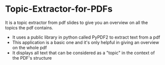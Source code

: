 # Topic-Extractor-for-PDFs
It is a topic extractor from pdf slides to give you an overview on all the topics the pdf contains.
- It uses a public library in python called PyPDF2 to extract text from a pdf 
- This application is a basic one and it's only helpful in giving an overview on the whole pdf
- It displays all text that can be considered as a "topic" in the context of the PDF's structure
